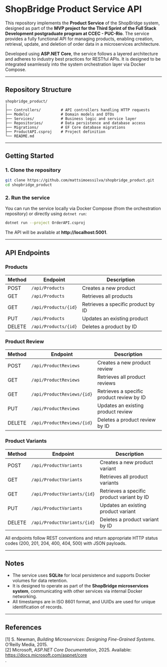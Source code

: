 ﻿# ShopBridge Product Service API

This repository implements the **Product Service** of the ShopBridge system, designed as part of the **MVP project for the Third Sprint of the Full Stack Development postgraduate program at CCEC - PUC-Rio**. The service provides a fully functional API for managing products, enabling creation, retrieval, update, and deletion of order data in a microservices architecture.

Developed using **ASP.NET Core**, the service follows a layered architecture and adheres to industry best practices for RESTful APIs. It is designed to be integrated seamlessly into the system orchestration layer via Docker Compose.

---

## Repository Structure

```
shopbridge_product/
│
├── Controllers/         # API controllers handling HTTP requests
├── Models/              # Domain models and DTOs
├── Services/            # Business logic and service layer
├── Repositories/        # Data persistence and database access
├── Migrations/          # EF Core database migrations
├── ProductAPI.csproj    # Project definition
└── README.md
```

---

## Getting Started

### 1. Clone the repository
```bash
git clone https://github.com/mattsimoessilva/shopbridge_product.git
cd shopbridge_product
```

### 2. Run the service
You can run the service locally via Docker Compose (from the orchestration repository) or directly using `dotnet run`:

```bash
dotnet run --project OrderAPI.csproj
```

The API will be available at **http://localhost:5001**.

---

## API Endpoints

### Products

| Method | Endpoint           | Description                       |
|--------|------------------|-----------------------------------|
| POST   | `/api/Products`     | Creates a new product               |
| GET    | `/api/Products`     | Retrieves all products              |
| GET    | `/api/Products/{id}` | Retrieves a specific product by ID |
| PUT    | `/api/Products`     | Updates an existing product         |
| DELETE | `/api/Products/{id}` | Deletes a product by ID            |

### Product Review

| Method | Endpoint           | Description                       |
|--------|------------------|-----------------------------------|
| POST   | `/api/ProductReviews`     | Creates a new product review              |
| GET    | `/api/ProductReviews`     | Retrieves all product reviews             |
| GET    | `/api/ProductReviews/{id}` | Retrieves a specific product review by ID |
| PUT    | `/api/ProductReviews`     | Updates an existing product review         |
| DELETE | `/api/ProductReviews/{id}` | Deletes a product review by ID            |

### Product Variants

| Method | Endpoint           | Description                       |
|--------|------------------|-----------------------------------|
| POST   | `/api/ProductVariants`     | Creates a new product variant              |
| GET    | `/api/ProductVariants`     | Retrieves all product variants             |
| GET    | `/api/ProductVariants/{id}` | Retrieves a specific product variant by ID |
| PUT    | `/api/ProductVariants`     | Updates an existing product variant         |
| DELETE | `/api/ProductVariants/{id}` | Deletes a product variant by ID            |

All endpoints follow REST conventions and return appropriate HTTP status codes (200, 201, 204, 400, 404, 500) with JSON payloads.

---

## Notes

- The service uses **SQLite** for local persistence and supports Docker volumes for data retention.  
- It is designed to operate as part of the **ShopBridge microservices system**, communicating with other services via internal Docker networking.  
- All timestamps are in ISO 8601 format, and UUIDs are used for unique identification of records.

---

## References

[1] S. Newman, *Building Microservices: Designing Fine-Grained Systems*. O’Reilly Media, 2015.  
[2] Microsoft, *ASP.NET Core Documentation*, 2025. Available: https://docs.microsoft.com/aspnet/core  
.